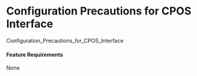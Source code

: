 Configuration Precautions for CPOS Interface
============================================

Configuration_Precautions_for_CPOS_Interface

#### Feature Requirements

None
